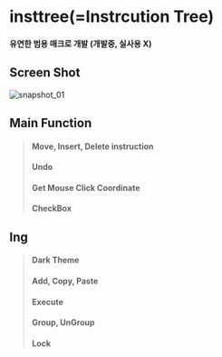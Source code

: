 # insttree(=Instrcution Tree)
#### 유연한 범용 매크로 개발 (개발중, 실사용 X)

## Screen Shot
![snapshot_01](https://user-images.githubusercontent.com/110750614/210750840-1a95e114-e48f-4097-a1c4-893a316b865c.PNG)

## Main Function
> #### Move, Insert, Delete instruction
> #### Undo
> #### Get Mouse Click Coordinate
> #### CheckBox

## Ing
> #### Dark Theme
> #### Add, Copy, Paste
> #### Execute
> #### Group, UnGroup
> #### Lock
